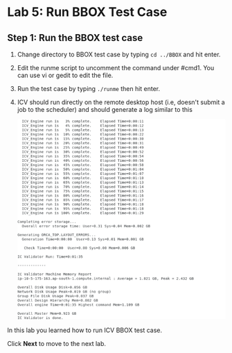 # Lab 5: Run BBOX Test Case



## Step 1: Run the BBOX test case
 
1. Change directory to BBOX test case by typing `cd ../BBOX` and hit enter.

1. Edit the runme script to uncomment the command under #cmd1. You can use vi or gedit to edit the file.

1. Run the test case by typing `./runme` then hit enter.

1. ICV should run directly on the remote desktop host (i.e, doesn't submit a job to the scheduler) and should generate a log similar to this

    ![](../imgs/icv-bbox.png)

In this lab you learned how to run ICV BBOX test case.

Click **Next** to move to the next lab.
